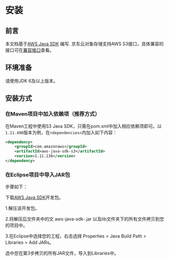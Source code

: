 # 安装

## 前言

本文档基于[AWS Java SDK](http://docs.aws.amazon.com/zh_cn/sdk-for-java/v1/developer-guide/examples-s3.html) 编写.
京东云对象存储支持AWS S3接口，具体兼容的接口可在[兼容接口](../../../API-Reference-S3-Compatible/Compatibility-API/Compatibility-API-Overview.md)查看。

## 环境准备

请使用JDK 6及以上版本。

## 安装方式

### 在Maven项目中加入依赖项（推荐方式）
在Maven工程中使用S3 Java SDK，只需在pom.xml中加入相应依赖项即可。以`1.11.490`版本为例，在`<dependencies>`内加入如下内容：

```xml
<dependency>
    <groupId>com.amazonaws</groupId>  
    <artifactId>aws-java-sdk-s3</artifactId>  
    <version>1.11.136</version>  
</dependency>
```

### 在Eclipse项目中导入JAR包

步骤如下：

下载[AWS Java SDK](https://sdk-for-java.amazonwebservices.com/latest/aws-java-sdk.zip)开发包。

1.解压该开发包。

2.将解压后文件夹中的文 aws-java-sdk-<versionId>.jar 以及lib文件夹下的所有文件拷贝到您的项目中。

3.在Eclipse中选择您的工程，右击选择 Properties > Java Build Path > Libraries > Add JARs。

选中您在第3步拷贝的所有JAR文件，导入到Libraries中。
